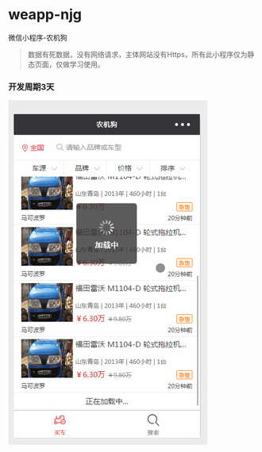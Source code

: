 # weapp-njg
微信小程序-农机狗

>数据有死数据，没有网络请求，主体网站没有Https，所有此小程序仅为静态页面，仅做学习使用。

### 开发周期3天

![image/preview.gif](images/preview.gif)